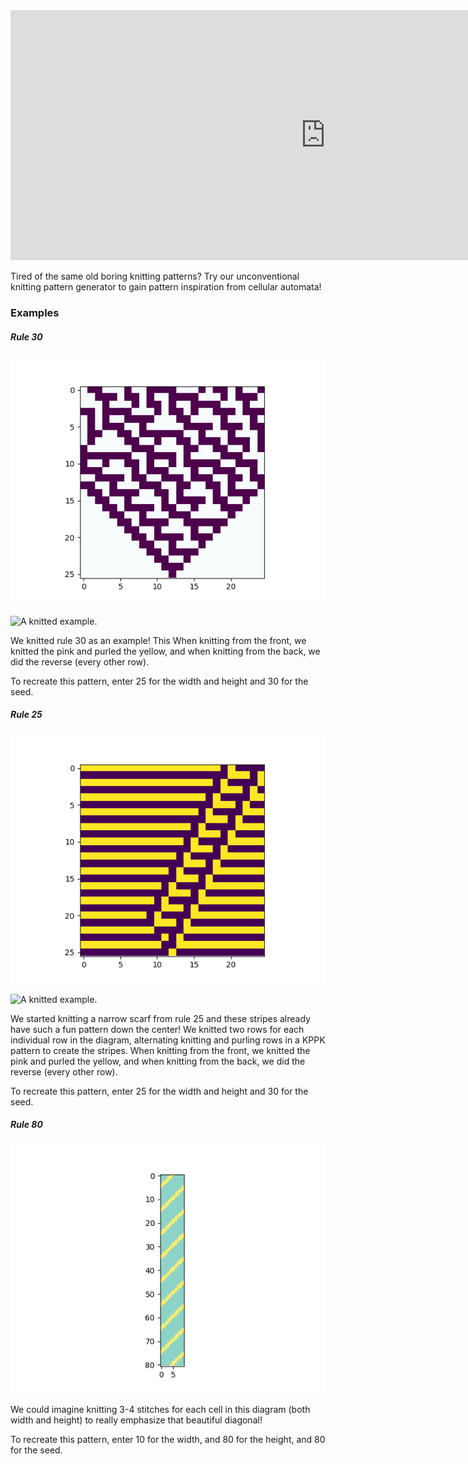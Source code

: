 <iframe height="400px" width="200%" src="https://replit.com/@kdmallen/blub?lite=1&outputonly=1" scrolling="no" frameborder="no" allowtransparency="true" allowfullscreen="true" sandbox="allow-forms allow-pointer-lock allow-popups allow-same-origin allow-scripts allow-modals"></iframe>

Tired of the same old boring knitting patterns? Try our unconventional knitting pattern generator to gain pattern inspiration from cellular automata!


### Examples

##### Rule 30

![Rule 30, 25x25 stitches](/examples/rule30.png)

![A knitted example.](/examples/rule30knitted.png)

We knitted rule 30 as an example! This
When knitting from the front, we knitted the pink and purled the yellow, and when knitting from the back, we did the reverse (every other row).

To recreate this pattern, enter 25 for the width and height and 30 for the seed.

##### Rule 25

![Rule 30, 25x50 stitches](/examples/rule25.png)

![A knitted example.](/examples/rule25knitted.png)

We started knitting a narrow scarf from rule 25 and these stripes already have such a fun pattern down the center!
We knitted two rows for each individual row in the diagram, alternating knitting and purling rows in a KPPK pattern to create the stripes.
When knitting from the front, we knitted the pink and purled the yellow, and when knitting from the back, we did the reverse (every other row).

To recreate this pattern, enter 25 for the width and height and 30 for the seed.



##### Rule 80

![Rule 30, 10x80 size](/examples/rule80.png)

We could imagine knitting 3-4 stitches for each cell in this diagram (both width and height) to really emphasize that beautiful diagonal!

To recreate this pattern, enter 10 for the width, and 80 for the height, and 80 for the seed.
